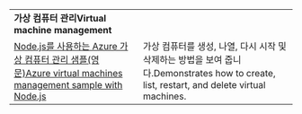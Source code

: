 | | |
|---|---|
| <span data-ttu-id="dc04b-101">**가상 컴퓨터 관리**</span><span class="sxs-lookup"><span data-stu-id="dc04b-101">**Virtual machine management**</span></span> ||
| [<span data-ttu-id="dc04b-102">Node.js를 사용하는 Azure 가상 컴퓨터 관리 샘플(영문)</span><span class="sxs-lookup"><span data-stu-id="dc04b-102">Azure virtual machines management sample with Node.js</span></span>](https://github.com/Azure-Samples/storage-blob-node-getting-started) | <span data-ttu-id="dc04b-103">가상 컴퓨터를 생성, 나열, 다시 시작 및 삭제하는 방법을 보여 줍니다.</span><span class="sxs-lookup"><span data-stu-id="dc04b-103">Demonstrates how to create, list, restart, and delete virtual machines.</span></span> |